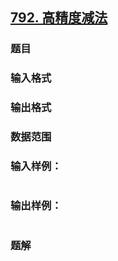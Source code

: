 ## [792. 高精度减法](https://www.acwing.com/problem/content/solution/794/1/)

### 题目

### 输入格式

### 输出格式

### 数据范围

### 输入样例：

```

```

### 输出样例：

```

```

### 题解